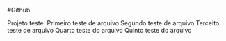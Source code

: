 #Github


Projeto teste.
Primeiro teste de arquivo
Segundo teste de arquivo
Terceito teste de arquivo
Quarto teste do arquivo
Quinto teste do arquivo
